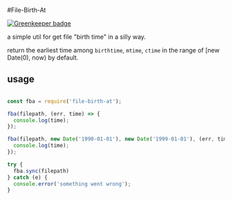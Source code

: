 #File-Birth-At

[![Greenkeeper badge](https://badges.greenkeeper.io/zhuangya/file-birth-at.svg)](https://greenkeeper.io/)

a simple util for get file "birth time" in a silly way.

return the earliest time among `birthtime`, `mtime`, `ctime` in the range of [new Date(0), now) by default.

## usage

```javascript

const fba = require('file-birth-at');

fba(filepath, (err, time) => {
  console.log(time);
});

fba(filepath, new Date('1990-01-01'), new Date('1999-01-01'), (err, time) => {
  console.log(time);
});

try {
  fba.sync(filepath)
} catch (e) {
  console.error('something went wrong');
}
```
